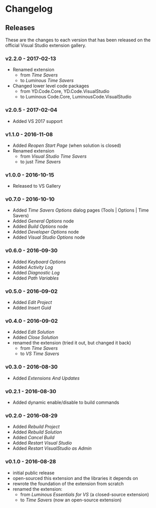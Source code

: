 # Changelog

## Releases

These are the changes to each version that has been released
on the official Visual Studio extension gallery.

### v2.2.0 - 2017-02-13
  - Renamed extension
    - from *Time Savers*
    - to *Luminous Time Savers*  
  - Changed lower level code packages
    - from YD.Code.Core, YD.Code.VisualStudio
    - to Luminous Code.Core, LuminousCode.VisualStudio

### v2.0.5 - 2017-02-04
  - Added VS 2017 support

### v1.1.0 - 2016-11-08
  - Added *Reopen Start Page* (when solution is closed)
  - Renamed extension
      - from *Visual Studio Time Savers*
      - to just *Time Savers*  

### v1.0.0 - 2016-10-15
  - Released to VS Gallery

### v0.7.0 - 2016-10-10
  - Added *Time Savers Options* dialog pages (Tools | Options | Time Savers)
  - Added *General Options* node
  - Added *Build Options* node
  - Added *Developer Options* node
  - Added *Visual Studio Options* node

### v0.6.0 - 2016-09-30
  - Added *Keyboard Options*
  - Added *Activity Log*
  - Added *Diagnostic Log*
  - Added *Path Variables*

### v0.5.0 - 2016-09-02
  - Added *Edit Project*
  - Added *Insert Guid*

### v0.4.0 - 2016-09-02
  - Added *Edit Solution*
  - Added *Close Solution*
  - renamed the extension (tried it out, but changed it back)
    - from *Time Savers*
    - to *VS Time Savers*

### v0.3.0 - 2016-08-30
  - Added *Extensions And Updates*

### v0.2.1 - 2016-08-30
  - Added dynamic enable/disable to build commands

### v0.2.0 - 2016-08-29
  - Added *Rebuild Project*
  - Added *Rebuild Solution*
  - Added *Cancel Build*
  - Added *Restart Visual Studio*
  - Added *Restart VisualStudio as Admin*

### v0.1.0 - 2016-08-28
  - initial public release
  - open-sourced this extension and the libraries it depends on
  - rewrote the foundation of the extension from scratch
  - renamed the extension:
    - from *Luminous Essentials for VS* (a closed-source extension)
    - to *Time Savers* (now an open-source extension)
